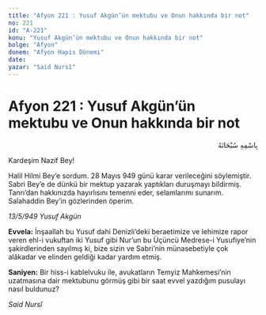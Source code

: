 ```yaml
---
title: "Afyon 221 : Yusuf Akgün’ün mektubu ve Onun hakkında bir not"
no: 221
id: "A-221"
konu: "Yusuf Akgün’ün mektubu ve Onun hakkında bir not"
bolge: "Afyon"
donem: "Afyon Hapis Dönemi"
date: 
yazar: "Said Nursî"
---
```


# Afyon 221 : Yusuf Akgün’ün mektubu ve Onun hakkında bir not

<p class="arabic" dir="rtl" title="Meal: “Her türlü noksan sıfatlardan yüce olan Allah’ın adıyla.”">بِاسْمِهِ سُبْحَانَهُ</p>

Kardeşim Nazif Bey!

Halil Hilmi Bey’e sordum. 28 Mayıs 949 günü karar verileceğini söylemiştir. Sabri Bey’e de dünkü bir mektup yazarak yaptıkları duruşmayı bildirmiş. Tanrı’dan hakkınızda hayırlısını temenni eder, selamlarımı sunarım. Salahaddin Bey’in gözlerinden öperim.

*13/5/949*
*Yusuf Akgün*

**Evvela:** İnşaallah bu Yusuf dahi Denizli’deki beraetimize ve lehimize rapor veren ehl-i vukuftan iki Yusuf gibi Nur’un bu Üçüncü Medrese-i Yusufiye’nin şakirdlerinden sayılmış ki, bize sizin ve Sabri’nin münasebetiyle çok alâkadar ve elinden geldiği kadar yardım etmiş.

**Saniyen:** Bir hiss-i kablelvuku ile, avukatların Temyiz Mahkemesi’nin uzatmasına dair mektubunu görmüş gibi bir saat evvel yazdığım pusulayı nasıl buldunuz?

*Said Nursî*
